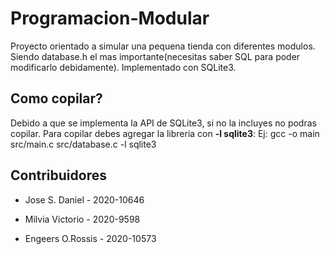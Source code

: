 # Programacion-Modular

Proyecto orientado a simular una pequena tienda con diferentes modulos. Siendo database.h el mas importante(necesitas saber SQL para poder modificarlo debidamente). Implementado con SQLite3.

## Como copilar?

Debido a que se implementa la API de SQLite3, si no la incluyes no podras copilar. Para copilar debes agregar la libreria con __-l sqlite3__: Ej: gcc -o main src/main.c src/database.c -l sqlite3

## Contribuidores

* Jose S. Daniel - 2020-10646

* Milvia Victorio - 2020-9598

* Engeers O.Rossis - 2020-10573
